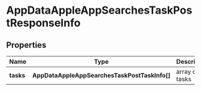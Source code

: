 # AppDataAppleAppSearchesTaskPostResponseInfo

## Properties

| Name | Type | Description | Notes |
|------------ | ------------- | ------------- | -------------|
**tasks** | **AppDataAppleAppSearchesTaskPostTaskInfo[]** | array of tasks |[optional]|